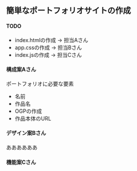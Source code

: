 ## 簡単なポートフォリオサイトの作成
#### TODO

* index.htmlの作成 -> 担当Aさん
* app.cssの作成 -> 担当Bさん
* index.jsの作成 -> 担当Cさん

#### 構成案Aさん
ポートフォリオに必要な要素
- 名前
- 作品名
- OGPの作成
- 作品本体のURL

#### デザイン案Bさん
ああああああ


#### 機能案Cさん